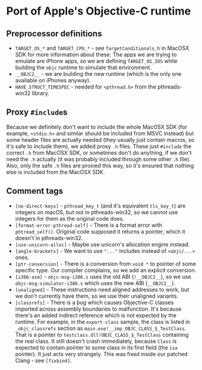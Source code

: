 # Port of Apple's Objective-C runtime

## Preprocessor definitions

- `TARGET_OS_*` and `TARGET_CPU_*` - see `TargetConditionals.h` in MacOSX SDK
  for more information about these. The apps we are trying to emulate are iPhone
  apps, so we are defining `TARGET_OS_IOS` while building the `objc` runtime to
  simulate that environment.
- `__OBJC2__` - we are building the new runtime (which is the only one available
  on iPhones anyway).
- `HAVE_STRUCT_TIMESPEC` - needed for `<pthread.h>` from the pthreads-win32
  library.

## Proxy `#include`s

Because we definitely don't want to include the whole MacOSX SDK (for example,
`<stdio.h>` and similar should be included from MSVC instead) but some header
files are actually needed (they usually just contain macros, so it's safe to
include them), we added proxy `.h` files. These just `#include` the correct `.h`
from MacOSX SDK, or sometimes don't do anything, if we don't need the `.h`
actually (it was probably included through some other `.h` file). Also, only the
safe `.h` files are proxied this way, so it's ensured that nothing else is
included from the MacOSX SDK.

## Comment tags

- `[no-direct-keys]` - `pthread_key_t` (and it's equivalent `tls_key_t`) are
  integers on macOS, but not in pthreads-win32, so we cannot use integers for
  them as the original code does.
- `[format-error-pthread-self]` - There is a format error with `phtread_self()`.
  Original code supposed it returns a pointer, which it doesn't in
  pthreads-win32.
- `[use-unicorn-alloc]` - Maybe use unicorn's allocation engine instead.
- `[angle-brackets]` - We want to use `"..."` includes instead of `<objc/...>`
  ones.
- `[ptr-conversion]` - There is a conversion from `void *` to pointer of some
  specific type. Our compiler complains, so we add an explicit conversion.
- `[i386-asm]` - `objc-msg-i386.s` uses the old ABI (`!__OBJC2__`), so we use
  `objc-msg-simulator-i386.s` which uses the new ABI (`__OBJC2__`).
- `[unaligned]` - These instructions need aligned addresses to work, but we
  don't currently have them, so we use their unaligned variants.
- `[classrefs]` - There is a bug which causes Objective-C classes imported
  across assembly boundaries to malfunction. It's because there's an added
  indirect reference which is not expected by the runtime. For example, in the
  `export-class` sample, the class is listed in `_objc_classrefs` section as
  `main.exe!__imp_OBJC_CLASS_$_TestClass`. That is a pointer to
  `testclass.dll!OBJC_CLASS_$_TestClass` containing the real class. It still
  doesn't crash immediately, because `Class` is expected to contain pointer to
  some class in its first field (the `isa` pointer). It just acts very
  strangely. This was fixed inside our patched Clang - see `[fixbind]`.
